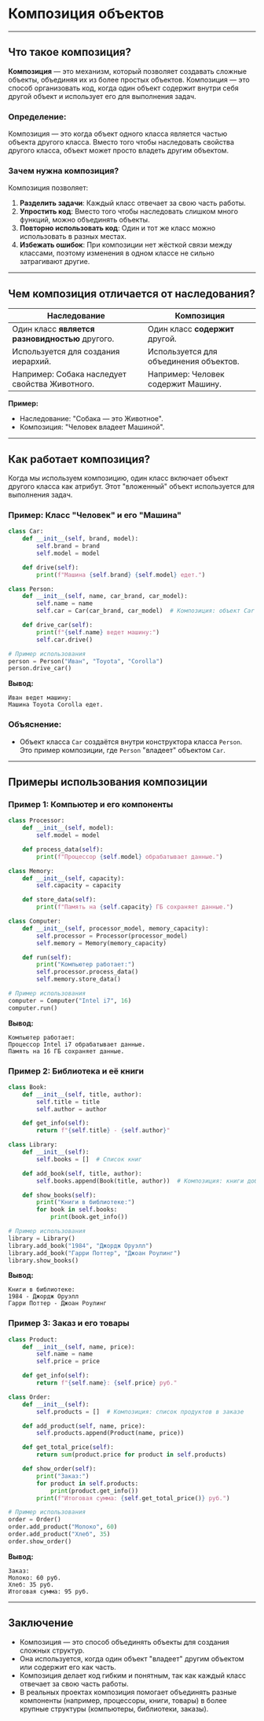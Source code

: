 
# Композиция объектов

---

## Что такое композиция?

**Композиция** — это механизм, который позволяет создавать сложные объекты, объединяя их из более простых объектов. Композиция — это способ организовать код, когда один объект содержит внутри себя другой объект и использует его для выполнения задач.

### Определение:

Композиция — это когда объект одного класса является частью объекта другого класса. Вместо того чтобы наследовать свойства другого класса, объект может просто владеть другим объектом.

### Зачем нужна композиция?

Композиция позволяет:
1. **Разделить задачи**: Каждый класс отвечает за свою часть работы.
2. **Упростить код**: Вместо того чтобы наследовать слишком много функций, можно объединять объекты.
3. **Повторно использовать код**: Один и тот же класс можно использовать в разных местах.
4. **Избежать ошибок**: При композиции нет жёсткой связи между классами, поэтому изменения в одном классе не сильно затрагивают другие.

---

## Чем композиция отличается от наследования?

| **Наследование**                                | **Композиция**                              |
|-------------------------------------------------|---------------------------------------------|
| Один класс **является разновидностью** другого. | Один класс **содержит** другой.             |
| Используется для создания иерархий.            | Используется для объединения объектов.      |
| Например: Собака наследует свойства Животного. | Например: Человек содержит Машину.          |

**Пример:**
- Наследование: "Собака — это Животное".
- Композиция: "Человек владеет Машиной".

---

## Как работает композиция?

Когда мы используем композицию, один класс включает объект другого класса как атрибут. Этот "вложенный" объект используется для выполнения задач.

### Пример: Класс "Человек" и его "Машина"

```python
class Car:
    def __init__(self, brand, model):
        self.brand = brand
        self.model = model

    def drive(self):
        print(f"Машина {self.brand} {self.model} едет.")

class Person:
    def __init__(self, name, car_brand, car_model):
        self.name = name
        self.car = Car(car_brand, car_model)  # Композиция: объект Car внутри объекта Person

    def drive_car(self):
        print(f"{self.name} ведет машину:")
        self.car.drive()

# Пример использования
person = Person("Иван", "Toyota", "Corolla")
person.drive_car()
```

**Вывод:**
```
Иван ведет машину:
Машина Toyota Corolla едет.
```

### Объяснение:
- Объект класса `Car` создаётся внутри конструктора класса `Person`. Это пример композиции, где `Person` "владеет" объектом `Car`.

---

## Примеры использования композиции

### Пример 1: Компьютер и его компоненты

```python
class Processor:
    def __init__(self, model):
        self.model = model

    def process_data(self):
        print(f"Процессор {self.model} обрабатывает данные.")

class Memory:
    def __init__(self, capacity):
        self.capacity = capacity

    def store_data(self):
        print(f"Память на {self.capacity} ГБ сохраняет данные.")

class Computer:
    def __init__(self, processor_model, memory_capacity):
        self.processor = Processor(processor_model)
        self.memory = Memory(memory_capacity)

    def run(self):
        print("Компьютер работает:")
        self.processor.process_data()
        self.memory.store_data()

# Пример использования
computer = Computer("Intel i7", 16)
computer.run()
```

**Вывод:**
```
Компьютер работает:
Процессор Intel i7 обрабатывает данные.
Память на 16 ГБ сохраняет данные.
```

### Пример 2: Библиотека и её книги

```python
class Book:
    def __init__(self, title, author):
        self.title = title
        self.author = author

    def get_info(self):
        return f"{self.title} - {self.author}"

class Library:
    def __init__(self):
        self.books = []  # Список книг

    def add_book(self, title, author):
        self.books.append(Book(title, author))  # Композиция: книги добавляются в библиотеку

    def show_books(self):
        print("Книги в библиотеке:")
        for book in self.books:
            print(book.get_info())

# Пример использования
library = Library()
library.add_book("1984", "Джордж Оруэлл")
library.add_book("Гарри Поттер", "Джоан Роулинг")
library.show_books()
```

**Вывод:**
```
Книги в библиотеке:
1984 - Джордж Оруэлл
Гарри Поттер - Джоан Роулинг
```

### Пример 3: Заказ и его товары

```python
class Product:
    def __init__(self, name, price):
        self.name = name
        self.price = price

    def get_info(self):
        return f"{self.name}: {self.price} руб."

class Order:
    def __init__(self):
        self.products = []  # Композиция: список продуктов в заказе

    def add_product(self, name, price):
        self.products.append(Product(name, price))

    def get_total_price(self):
        return sum(product.price for product in self.products)

    def show_order(self):
        print("Заказ:")
        for product in self.products:
            print(product.get_info())
        print(f"Итоговая сумма: {self.get_total_price()} руб.")

# Пример использования
order = Order()
order.add_product("Молоко", 60)
order.add_product("Хлеб", 35)
order.show_order()
```

**Вывод:**
```
Заказ:
Молоко: 60 руб.
Хлеб: 35 руб.
Итоговая сумма: 95 руб.
```

---

## Заключение

- Композиция — это способ объединять объекты для создания сложных структур.
- Она используется, когда один объект "владеет" другим объектом или содержит его как часть.
- Композиция делает код гибким и понятным, так как каждый класс отвечает за свою часть работы.
- В реальных проектах композиция помогает объединять разные компоненты (например, процессоры, книги, товары) в более крупные структуры (компьютеры, библиотеки, заказы).
